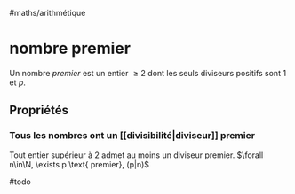 #maths/arithmétique 
# nombre premier

Un nombre _premier_ est un entier $\geq 2$ dont les seuls diviseurs positifs sont $1$ et $p$.

## Propriétés 

### Tous les nombres ont un [[divisibilité|diviseur]] premier
Tout entier supérieur à $2$ admet au moins un diviseur premier.
$\forall n\in\N, \exists p \text{ premier}, (p|n)$


#todo